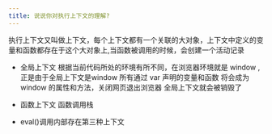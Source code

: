 ```yaml
---
title: 说说你对执行上下文的理解?
---
```


执行上下文又叫做上下文，每个上下文都有一个关联的大对象，上下文中定义的变量和函数都存在于这个大对象上,当函数被调用的时候，会创建一个活动记录

 - 全局上下文 根据当前代码所处的环境有所不同，在浏览器环境就是  window ,正是由于全局上下文是window 所有通过 var 声明的变量和函数  将会成为 window 的属性和方法，关闭网页退出浏览器 全局上下文就会被销毁了
 - 函数上下文 函数调用栈 

 - eval()调用内部存在第三种上下文